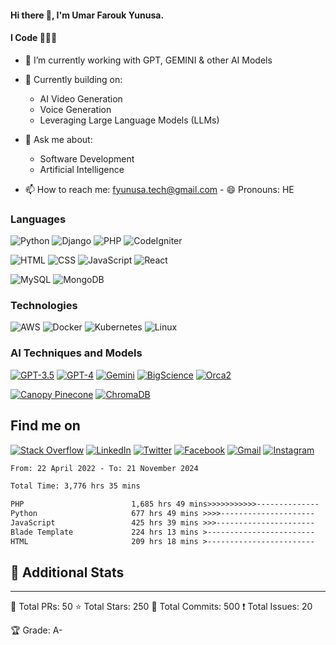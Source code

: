 #### Hi there 👋, I'm Umar Farouk Yunusa.
#### I Code 👨🏻‍💻

- 🔭 I’m currently working with GPT, GEMINI & other AI Models
- 🌱 Currently building on:
  - AI Video Generation
  - Voice Generation
  - Leveraging Large Language Models (LLMs)

- 💬 Ask me about:
  - Software Development
  - Artificial Intelligence
    
- 📫 How to reach me: fyunusa.tech@gmail.com
- 😄 Pronouns: HE


### Languages

![Python](https://img.shields.io/badge/Python-3776AB?style=for-the-badge&logo=python&logoColor=white)
![Django](https://img.shields.io/badge/Django-092E20?style=for-the-badge&logo=django&logoColor=white)
![PHP](https://img.shields.io/badge/PHP-777BB4?style=for-the-badge&logo=php&logoColor=white)
![CodeIgniter](https://img.shields.io/badge/CodeIgniter-EE4623?style=for-the-badge&logo=codeigniter&logoColor=white)

![HTML](https://img.shields.io/badge/HTML5-E34F26?style=for-the-badge&logo=html5&logoColor=white)
![CSS](https://img.shields.io/badge/CSS3-1572B6?style=for-the-badge&logo=css3&logoColor=white)
![JavaScript](https://img.shields.io/badge/JavaScript-F7DF1E?style=for-the-badge&logo=javascript&logoColor=black)
![React](https://img.shields.io/badge/React-61DAFB?style=for-the-badge&logo=react&logoColor=black)

![MySQL](https://img.shields.io/badge/MySQL-005C84?style=for-the-badge&logo=mysql&logoColor=white)
![MongoDB](https://img.shields.io/badge/MongoDB-4EA94B?style=for-the-badge&logo=mongodb&logoColor=white)


### Technologies

![AWS](https://img.shields.io/badge/-AWS-000?&logo=Amazon-AWS&logoColor=F90)
![Docker](https://img.shields.io/badge/-Docker-000?&logo=Docker)
![Kubernetes](https://img.shields.io/badge/-Kubernetes-000?&logo=Kubernetes)
![Linux](https://img.shields.io/badge/-Linux-000?&logo=Linux)


### AI Techniques and Models

[![GPT-3.5](https://img.shields.io/badge/GPT--3.5-008000?style=for-the-badge&logo=ai&logoColor=white)](https://openai.com/)
[![GPT-4](https://img.shields.io/badge/GPT--4-008000?style=for-the-badge&logo=ai&logoColor=white)](https://openai.com/)
[![Gemini](https://img.shields.io/badge/Gemini-00b6e6?style=for-the-badge&logo=ai&logoColor=white)](https://example.com/gemini)
[![BigScience](https://img.shields.io/badge/BigScience-F9A620?style=for-the-badge&logo=ai&logoColor=white)](https://huggingface.co/bigscience/bloomz-7b1)
[![Orca2](https://img.shields.io/badge/Orca2-F9A620?style=for-the-badge&logo=ai&logoColor=white)](https://huggingface.co/microsoft/Orca-2-7b)

[![Canopy Pinecone](https://img.shields.io/badge/Canopy_Pinecone-2E8B57?style=for-the-badge&logo=database&logoColor=white)](https://www.pinecone.io/)
[![ChromaDB](https://img.shields.io/badge/ChromaDB-7B68EE?style=for-the-badge&logo=database&logoColor=white)](https://www.trychroma.com/)


## Find me on

[![Stack Overflow](https://aleen42.github.io/badges/src/stackoverflow.svg)](https://stackoverflow.com/users/12424696)
[![LinkedIn](https://img.shields.io/badge/LinkedIn-0077B5?style=for-the-badge&logo=linkedin&logoColor=white)](https://www.linkedin.com/in/umar-yunusa-1463a418b)
[![Twitter](https://img.shields.io/badge/Twitter-1DA1F2?style=for-the-badge&logo=twitter&logoColor=white)](https://twitter.com/UmarVee)
[![Facebook](https://img.shields.io/badge/Facebook-1877F2?style=for-the-badge&logo=facebook&logoColor=white)](https://www.facebook.com/farouk.yunus.5)
[![Gmail](https://img.shields.io/badge/Gmail-EA4335?style=for-the-badge&logo=gmail&logoColor=white)](mailto:fyunusa.tech@gmail.com)
[![Instagram](https://img.shields.io/badge/Instagram-E4405F?style=for-the-badge&logo=instagram&logoColor=white)](https://www.instagram.com/fyunu.tech)



<!--START_SECTION:waka-->

```txt
From: 22 April 2022 - To: 21 November 2024

Total Time: 3,776 hrs 35 mins

PHP                        1,685 hrs 49 mins>>>>>>>>>>>--------------   44.64 %
Python                     677 hrs 49 mins >>>>---------------------   17.95 %
JavaScript                 425 hrs 39 mins >>>----------------------   11.27 %
Blade Template             224 hrs 13 mins >------------------------   05.94 %
HTML                       209 hrs 18 mins >------------------------   05.54 %
```

<!--END_SECTION:waka-->

## 🔗 Additional Stats
------------------
📜 Total PRs:     50
⭐ Total Stars:   250
🔀 Total Commits: 500
❗ Total Issues:  20

🏆 Grade: A-


<!--
**umarfarouk98/umarfarouk98** is a ✨ _special_ ✨ repository because its `README.md` (this file) appears on your GitHub profile.

Here are some ideas to get you started:

- 🔭 I’m currently working with 
- 🌱 I’m currently learning REACT
- 👯 I’m looking to collaborate on ...
- 🤔 I’m looking for help with ...
- 💬 Ask me about Software Development
- 📫 How to reach me: fyunusa.tech@gmail.com
- 😄 Pronouns: HE
- ⚡ Fun fact: ...
-->

